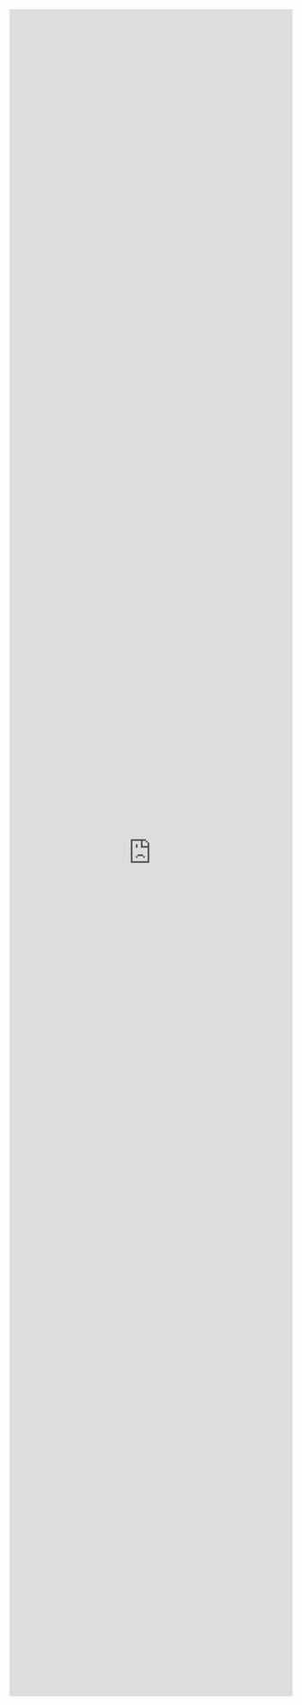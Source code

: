 <iframe width="100%" height="3000" frameborder="0"
  src="https://observablehq.com/embed/4302c0d22ecbb282?cell=*"></iframe>
